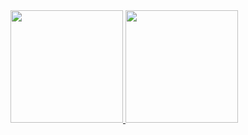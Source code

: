 <div>
  <a href="https://github.com/seu-usuário-aqui">
  <img loading="lazy" height="180em" src="https://github-readme-stats.vercel.app/api/top-langs/?username=MatGPereira&layout=compact&langs_count=7&theme=dracula"/>
  <img loading="lazy" height="180em" src="https://github-readme-stats.vercel.app/api?username=MatGPereira&show_icons=true&theme=dracula&include_all_commits=true&count_private=true"/>
</div>
